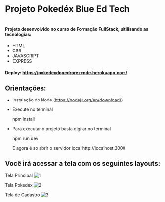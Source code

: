 <h1>Projeto Pokedéx Blue Ed Tech<h1>
 
#### Projeto desenvolvido no curso de Formação FullStack, ultilisando as tecnologias:
+ HTML
+ CSS
+ JAVASCRIPT
+ EXPRESS

#### Deploy: https://pokedexdopedrorezende.herokuapp.com/
  
## Orientações:
  
+ Instalação do Node.(https://nodejs.org/en/download/)
+ Execute no terminal


  npm install

+ Para executar o projeto basta digitar no terminal
  

  npm run dev


  E agora é so abrir o servidor local http://localhost:3000

  
## Você irá acessar a tela com os seguintes layouts:
 
Tela Principal
![1](https://user-images.githubusercontent.com/95325195/171777669-f67bad37-f93e-4c11-8d9f-db984971d640.jpg)
  
 Tela Pokedex
![2](https://user-images.githubusercontent.com/95325195/171777674-764a0987-69d6-40ed-ad49-065335b261d9.jpg)
  
  Tela de Cadastro
![3](https://user-images.githubusercontent.com/95325195/171777675-36284759-1d50-439d-af0b-ef88c0326dbc.jpg)



  
